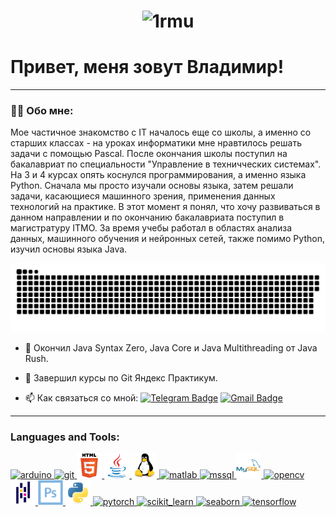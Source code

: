 <h1 align="center">
  <img src="https://raw.githubusercontent.com/1rmu/1rmu/master/name.svg" alt="1rmu" />
</h1>

# Привет, меня зовут Владимир!

---

### :man_technologist: Обо мне:

Мое частичное знакомство с IT началось еще со школы, а именно со старших классах - на уроках информатики мне нравтилось решать задачи с помощью Pascal. После окончания школы поступил на бакалавриат по специальности "Управление в техничческих системах". На 3 и 4 курсах опять коснулся программирования, а именно языка Python. Сначала мы просто изучали основы языка, затем решали задачи, касающиеся машинного зрения, применения данных технологий на практике. В этот момент я понял, что хочу развиваться в данном направлении и по окончанию бакалавриата поступил в магистратуру ITMO. За время учебы работал в областях анализа данных, машинного обучения и нейронных сетей, также помимо Python, изучил основы языка Java.

<p align="center">
 <img width="600" src="assets/github-snake.svg" alt="snake"/>
</p>

- :telescope: Окончил Java Syntax Zero, Java Core и Java Multithreading от Java Rush.

- :seedling: Завершил курсы по Git Яндекс Практикум.

- :mailbox: Как связаться со мной: [![Telegram Badge](https://img.shields.io/badge/-lrmu_1rmu-blue?style=flat&logo=Telegram&logoColor=white)](https://t.me/lrmu_1rmu) [![Gmail Badge](https://img.shields.io/badge/-Gmail-red?style=flat&logo=Gmail&logoColor=white)](mailto:rogulin.itmo@gmail.com)

---

<h3 align="left">Languages and Tools:</h3>
<p align="left"> <a href="https://www.arduino.cc/" target="_blank" rel="noreferrer"> <img src="https://cdn.worldvectorlogo.com/logos/arduino-1.svg" alt="arduino" width="40" height="40"/> </a> <a href="https://git-scm.com/" target="_blank" rel="noreferrer"> <img src="https://www.vectorlogo.zone/logos/git-scm/git-scm-icon.svg" alt="git" width="40" height="40"/> </a> <a href="https://www.w3.org/html/" target="_blank" rel="noreferrer"> <img src="https://raw.githubusercontent.com/devicons/devicon/master/icons/html5/html5-original-wordmark.svg" alt="html5" width="40" height="40"/> </a> <a href="https://www.java.com" target="_blank" rel="noreferrer"> <img src="https://raw.githubusercontent.com/devicons/devicon/master/icons/java/java-original.svg" alt="java" width="40" height="40"/> </a> <a href="https://www.linux.org/" target="_blank" rel="noreferrer"> <img src="https://raw.githubusercontent.com/devicons/devicon/master/icons/linux/linux-original.svg" alt="linux" width="40" height="40"/> </a> <a href="https://www.mathworks.com/" target="_blank" rel="noreferrer"> <img src="https://upload.wikimedia.org/wikipedia/commons/2/21/Matlab_Logo.png" alt="matlab" width="40" height="40"/> </a> <a href="https://www.microsoft.com/en-us/sql-server" target="_blank" rel="noreferrer"> <img src="https://www.svgrepo.com/show/303229/microsoft-sql-server-logo.svg" alt="mssql" width="40" height="40"/> </a> <a href="https://www.mysql.com/" target="_blank" rel="noreferrer"> <img src="https://raw.githubusercontent.com/devicons/devicon/master/icons/mysql/mysql-original-wordmark.svg" alt="mysql" width="40" height="40"/> </a> <a href="https://opencv.org/" target="_blank" rel="noreferrer"> <img src="https://www.vectorlogo.zone/logos/opencv/opencv-icon.svg" alt="opencv" width="40" height="40"/> </a> <a href="https://pandas.pydata.org/" target="_blank" rel="noreferrer"> <img src="https://raw.githubusercontent.com/devicons/devicon/2ae2a900d2f041da66e950e4d48052658d850630/icons/pandas/pandas-original.svg" alt="pandas" width="40" height="40"/> </a> <a href="https://www.photoshop.com/en" target="_blank" rel="noreferrer"> <img src="https://raw.githubusercontent.com/devicons/devicon/master/icons/photoshop/photoshop-line.svg" alt="photoshop" width="40" height="40"/> </a> <a href="https://www.python.org" target="_blank" rel="noreferrer"> <img src="https://raw.githubusercontent.com/devicons/devicon/master/icons/python/python-original.svg" alt="python" width="40" height="40"/> </a> <a href="https://pytorch.org/" target="_blank" rel="noreferrer"> <img src="https://www.vectorlogo.zone/logos/pytorch/pytorch-icon.svg" alt="pytorch" width="40" height="40"/> </a> <a href="https://scikit-learn.org/" target="_blank" rel="noreferrer"> <img src="https://upload.wikimedia.org/wikipedia/commons/0/05/Scikit_learn_logo_small.svg" alt="scikit_learn" width="40" height="40"/> </a> <a href="https://seaborn.pydata.org/" target="_blank" rel="noreferrer"> <img src="https://seaborn.pydata.org/_images/logo-mark-lightbg.svg" alt="seaborn" width="40" height="40"/> </a> <a href="https://www.tensorflow.org" target="_blank" rel="noreferrer"> <img src="https://www.vectorlogo.zone/logos/tensorflow/tensorflow-icon.svg" alt="tensorflow" width="40" height="40"/> </a> </p>
